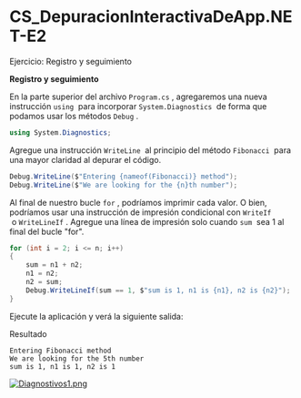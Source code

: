 # CS_DepuracionInteractivaDeApp.NET-E2

Ejercicio: Registro y seguimiento

****Registro y seguimiento****

En la parte superior del archivo `Program.cs`
, agregaremos una nueva instrucción `using`
 para incorporar `System.Diagnostics`
 de forma que podamos usar los métodos `Debug`
.

```csharp
using System.Diagnostics;
```

Agregue una instrucción `WriteLine`
 al principio del método `Fibonacci`
 para una mayor claridad al depurar el código.

```csharp
Debug.WriteLine($"Entering {nameof(Fibonacci)} method");
Debug.WriteLine($"We are looking for the {n}th number");
```

Al final de nuestro bucle `for`
, podríamos imprimir cada valor. O bien, podríamos usar una instrucción de impresión condicional con `WriteIf`
 o `WriteLineIf`
. Agregue una línea de impresión solo cuando `sum`
 sea 1 al final del bucle "for".

```csharp
for (int i = 2; i <= n; i++)
{                  
    sum = n1 + n2;
    n1 = n2;
    n2 = sum;
    Debug.WriteLineIf(sum == 1, $"sum is 1, n1 is {n1}, n2 is {n2}");    
}
```

Ejecute la aplicación y verá la siguiente salida:

Resultado

```
Entering Fibonacci method
We are looking for the 5th number
sum is 1, n1 is 1, n2 is 1
```

[![Diagnostivos1.png](https://i.postimg.cc/3Nvn4wzH/Diagnostivos1.png)](https://postimg.cc/hQK9NKSC)
